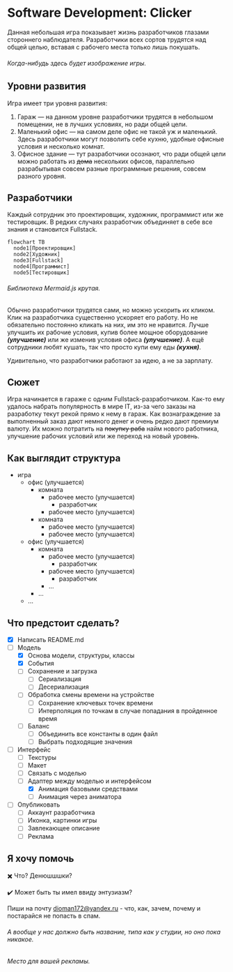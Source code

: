# Software Development: Clicker
Данная небольшая игра показывает жизнь разработчиков глазами стороннего наблюдателя.
Разработчики всех сортов трудятся над общей целью, вставая с рабочего места только лишь покушать.

###### Когда-нибудь здесь будет изображение игры.

## Уровни развития
Игра имеет три уровня развития:
1. Гараж — на данном уровне разработчики трудятся в небольшом помещении, не в лучших условиях, но ради общей цели.
2. Маленький офис — на самом деле офис не такой уж и маленький. Здесь разработчики могут позволить себе кухню, удобные офисные условия и несколько комнат.
3. Офисное здание — тут разработчики осознают, что ради общей цели можно работать из ~~дома~~ нескольких офисов, параллельно разрабытывая совсем разные программные решения, совсем разного уровня.

## Разработчики
Каждый сотрудник это проектировщик, художник, программист или же тестировщик. В редких случаях разработчик объединяет в себе все знания и становится Fullstack.

```mermaid
flowchart TB
  node1[Проектировщик]  
  node2[Художник]
  node3[Fullstack]
  node4[Программист]
  node5[Тестировщик]
```

###### Библиотека Mermaid.js крутая.

Обычно разработчики трудятся сами, но можно ускорить их кликом. Клик на разработчика существенно ускоряет его работу. 
Но не обязательно постоянно кликать на них, им это не нравится. Лучше улучшить их рабочие условия, купив более мощное оборудование ***(улучшение)*** или же изменив условия офиса
***(улучшение)***. А ещё сотрудники любят кушать, так что просто купи ему еды ***(кухня)***.

Удивительно, что разработчики работают за идею, а не за зарплату.

## Сюжет
Игра начинается в гараже с одним Fullstack-разработчиком.
Как-то ему удалось набрать популярность в мире IT, из-за чего заказы на разработку текут рекой прямо к нему в гараж.
Как вознаграждение за выполненный заказ дают немного денег и очень редко дают премиум валюту.
Их можно потратить на ~~покупку раба~~ найм нового работника, улучшение рабочих условий или же переход на новый уровень.

## Как выглядит структура
+ игра
  + офис (улучшается)
    + комната
      + рабочее место (улучшается)
        + разработчик
      + рабочее место (улучшается)
    + комната
      + рабочее место (улучшается)
      + рабочее место (улучшается)
  + офис (улучшается)
    + комната
      + рабочее место (улучшается)
        + разработчик
      + рабочее место (улучшается)
        + разработчик
      + ...
    + ...
  + ...

## Что предстоит сделать?
- [X] Написать README.md
- [ ] Модель
  - [X] Основа модели, структуры, классы
  - [X] События
  - [ ] Сохранение и загрузка
    - [ ] Сериализация
    - [ ] Десериализация
  - [ ] Обработка смены времени на устройстве
    - [ ] Сохранение ключевых точек времени
    - [ ] Интерполяция по точкам в случае попадания в пройденное время
  - [ ] Баланс
    - [ ] Объединить все константы в один файл
    - [ ] Выбрать подходящие значения
- [ ] Интерфейс
  - [ ] Текстуры
  - [ ] Макет
  - [ ] Связать с моделью
  - [ ] Адаптер между моделью и интерфейсом
    - [X] Анимация базовыми средствами
    - [ ] Анимация через аниматора
- [ ] Опубликовать
  - [ ] Аккаунт разработчика
  - [ ] Иконка, картинки игры
  - [ ] Завлекающее описание
  - [ ] Реклама

## Я хочу помочь
:heavy_multiplication_x: Что? Денюшшшки?

:heavy_check_mark: Может быть ты имел ввиду энтузиазм?

Пиши на почту dioman172@yandex.ru - что, как, зачем, почему и постарайся не попасть в спам.

###### А вообще у нас должно быть название, типа как у студии, но оно пока никакое.

###### Место для вашей рекламы.
